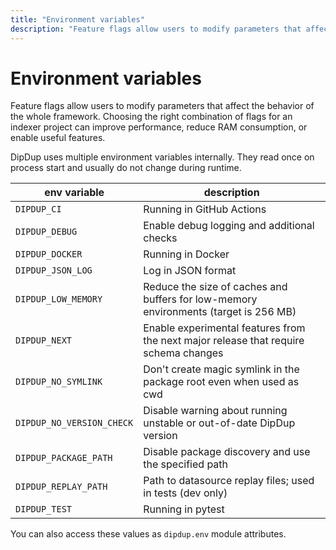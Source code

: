 ```yaml
---
title: "Environment variables"
description: "Feature flags allow users to modify parameters that affect the behavior of the whole framework. Choosing the right combination of flags for an indexer project can improve performance, reduce RAM consumption, or enable useful features."
---
```


# Environment variables

Feature flags allow users to modify parameters that affect the behavior of the whole framework. Choosing the right combination of flags for an indexer project can improve performance, reduce RAM consumption, or enable useful features.

DipDup uses multiple environment variables internally. They read once on process start and usually do not change during runtime.

| env variable              | description                                                                          |
| ------------------------- | ------------------------------------------------------------------------------------ |
| `DIPDUP_CI`               | Running in GitHub Actions                                                            |
| `DIPDUP_DEBUG`            | Enable debug logging and additional checks                                           |
| `DIPDUP_DOCKER`           | Running in Docker                                                                    |
| `DIPDUP_JSON_LOG`         | Log in JSON format                                                                   |
| `DIPDUP_LOW_MEMORY`       | Reduce the size of caches and buffers for low-memory environments (target is 256 MB) |
| `DIPDUP_NEXT`             | Enable experimental features from the next major release that require schema changes |
| `DIPDUP_NO_SYMLINK`       | Don't create magic symlink in the package root even when used as cwd                 |
| `DIPDUP_NO_VERSION_CHECK` | Disable warning about running unstable or out-of-date DipDup version                 |
| `DIPDUP_PACKAGE_PATH`     | Disable package discovery and use the specified path                                 |
| `DIPDUP_REPLAY_PATH`      | Path to datasource replay files; used in tests (dev only)                            |
| `DIPDUP_TEST`             | Running in pytest                                                                    |

You can also access these values as `dipdup.env` module attributes.
